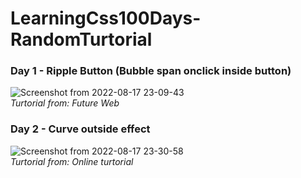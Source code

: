 # LearningCss100Days-RandomTurtorial

### Day 1 - Ripple Button (Bubble span onclick inside button)  
![Screenshot from 2022-08-17 23-09-43](https://user-images.githubusercontent.com/32034702/185189559-ca35e264-8011-4cd3-80f8-1500dd13be8d.png)  
_Turtorial from: Future Web_  

### Day 2 - Curve outside effect
![Screenshot from 2022-08-17 23-30-58](https://user-images.githubusercontent.com/32034702/185194195-854d361f-3a8a-4cdc-aee3-f549c00a394b.png)  
_Turtorial from: Online turtorial_  
